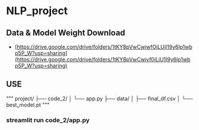 # NLP_project

## Data & Model Weight Download
- [https://drive.google.com/drive/folders/1tKY8pVwCwiwfOjLUjI19y6lp1wbp5P_W?usp=sharing](https://drive.google.com/drive/folders/1tKY8pVwCwivf0jLjU1I9y6lp1wbp5P_W?usp=sharing)

## USE

"""
project/
├── code_2/
│   └── app.py
├── data/
│   ├── final_df.csv
│   └── best_model.pt
"""

### streamlit run code_2/app.py
